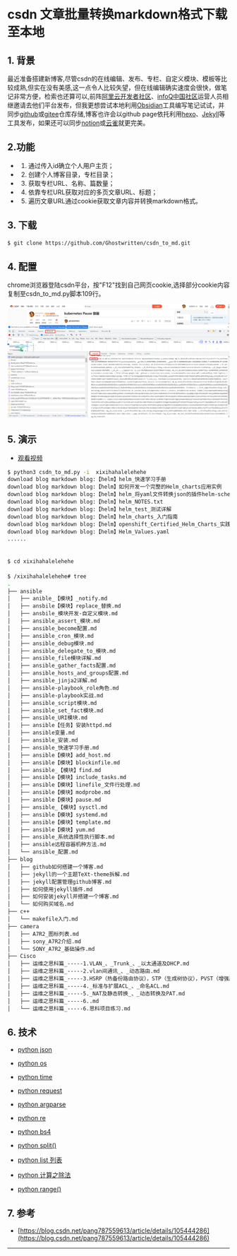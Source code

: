 # csdn 文章批量转换markdown格式下载至本地

## 1. 背景

最近准备搭建新博客,尽管csdn的在线编辑、发布、专栏、自定义模块、模板等比较成熟,但实在没有美感,这一点令人比较失望，但在线编辑确实速度会很快，做笔记非常方便，检索也还算可以,前阵[阿里云开发者社区](https://developer.aliyun.com/)、[infoQ中国社区](https://www.infoq.cn/)运营人员相继邀请去他们平台发布，但我更想尝试本地利用[Obsidian](https://obsidian.md/)工具编写笔记试试，并同步[github](https://github.com/)或[gitee](https://gitee.com/)仓库存储,博客也许会以github page依托利用[hexo](https://hexo.io/zh-cn/)、[Jekyll](https://jekyllcn.com/)等工具发布，如果还可以同步[notion](https://www.notion.so/)或[云雀](https://www.yuque.com/)就更完美。

## 2.功能

- 1. 通过传入id确立个人用户主页；
- 2. 创建个人博客目录，专栏目录；
- 3. 获取专栏URL、名称、篇数量；
- 4. 依靠专栏URL获取对应的多页文章URL、标题；
- 5. 遍历文章URL通过cookie获取文章内容并转换markdown格式。

## 3. 下载

```bash
$ git clone https://github.com/Ghostwritten/csdn_to_md.git 
```

## 4. 配置

chrome浏览器登陆csdn平台，按"F12"找到自己网页cookie,选择部分cookie内容复制至csdn_to_md.py脚本109行。

![获取cookie](https://github.com/Ghostwritten/csdn_to_md/blob/main/cookie.png)

## 5. 演示
* [观看视频](https://www.youtube.com/watch?v=vVJJDB0xQfA&t=25s)

```bash
$ python3 csdn_to_md.py -i  xixihahalelehehe
download blog markdown blog:【helm】helm_快速学习手册
download blog markdown blog:【helm】如何开发一个完整的Helm_charts应用实例
download blog markdown blog:【helm】helm_将yaml文件转换json的插件helm-schema-gen
download blog markdown blog:【helm】helm_NOTES.txt
download blog markdown blog:【helm】helm_test_测试详解
download blog markdown blog:【helm】helm_charts_入门指南
download blog markdown blog:【helm】openshift_Certified_Helm_Charts_实践
download blog markdown blog:【helm】Helm_Values.yaml
......


$ cd xixihahalelehehe 

$ /xixihahalelehehe# tree 
.
├── ansible
│   ├── anible_【模块】_notify.md
│   ├── ansbile【模块】replace_替换.md
│   ├── ansbile_模块开发-自定义模块.md
│   ├── ansible_assert_模块.md
│   ├── ansible_become配置.md
│   ├── ansible_cron_模块.md
│   ├── ansible_debug模块.md
│   ├── ansible_delegate_to_模块.md
│   ├── ansible_file模块详解.md
│   ├── ansible_gather_facts配置.md
│   ├── ansible_hosts_and_groups配置.md
│   ├── ansible_jinja2详解.md
│   ├── ansible-playbook_role角色.md
│   ├── ansible-playbook实战.md
│   ├── ansible_script模块.md
│   ├── ansible_set_fact模块.md
│   ├── ansible_URI模块.md
│   ├── ansible【任务】安装httpd.md
│   ├── ansible变量.md
│   ├── ansible_安装.md
│   ├── ansible_快速学习手册.md
│   ├── ansible【模块】add_host.md
│   ├── ansible【模块】blockinfile.md
│   ├── ansible_【模块】find.md
│   ├── ansible【模块】include_tasks.md
│   ├── ansible【模块】linefile_文件行处理.md
│   ├── ansible【模块】modprobe.md
│   ├── ansible【模块】pause.md
│   ├── ansible_【模块】sysctl.md
│   ├── ansible【模块】systemd.md
│   ├── ansible【模块】template.md
│   ├── ansible【模块】yum.md
│   ├── ansible_系统选择性执行脚本.md
│   ├── ansible远程容器机种方法.md
│   └── ansible_配置.md
├── blog
│   ├── github如何搭建一个博客.md
│   ├── jekyll的一个主题TeXt-theme拆解.md
│   ├── jekyll配置管理github博客.md
│   ├── 如何使用jekyll插件.md
│   ├── 如何安装jekyll并搭建一个博客.md
│   └── 如何购买域名.md
├── c++
│   └── makefile入门.md
├── camera
│   ├── A7R2_图标列表.md
│   ├── sony_A7R2介绍.md
│   └── SONY_A7R2_基础操作.md
├── Cisco
│   ├── 运维之思科篇_-----1.VLAN_、_Trunk_、_以太通道及DHCP.md
│   ├── 运维之思科篇_-----2.vlan间通讯_、_动态路由.md
│   ├── 运维之思科篇_-----3.HSRP（热备份路由协议），STP（生成树协议），PVST（增强版PST）.md
│   ├── 运维之思科篇_-----4._标准与扩展ACL_、_命名ACL.md
│   ├── 运维之思科篇_-----5._NAT及静态转换_、_动态转换及PAT.md
│   ├── 运维之思科篇_-----6..md
│   └── 运维之思科篇_-----6.思科项目练习.md

```
## 6. 技术

- [python json](https://blog.csdn.net/xixihahalelehehe/article/details/106550900)
- [python os](https://blog.csdn.net/xixihahalelehehe/article/details/104253123)
- [python time](https://blog.csdn.net/xixihahalelehehe/article/details/108998768)
- [python request](https://blog.csdn.net/xixihahalelehehe/article/details/108996025)
- [python argparse](https://blog.csdn.net/xixihahalelehehe/article/details/121199110)
- [python re](https://blog.csdn.net/xixihahalelehehe/article/details/106247378)
- [python bs4](https://blog.csdn.net/xixihahalelehehe/article/details/124152439)

- [python split()](https://blog.csdn.net/xixihahalelehehe/article/details/124547771)
- [python list 列表](https://blog.csdn.net/xixihahalelehehe/article/details/104437743)
- [python 计算之除法](https://blog.csdn.net/xixihahalelehehe/article/details/124549366)
- [python range()](https://ghostwritten.blog.csdn.net/article/details/124549150)

## 7. 参考
- [https://blog.csdn.net/pang787559613/article/details/105444286](https://blog.csdn.net/pang787559613/article/details/105444286)


---
